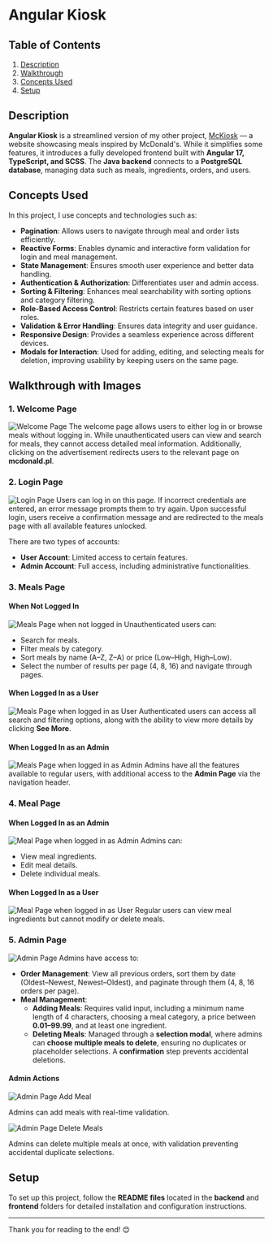 # Angular Kiosk

## Table of Contents
1. [Description](#description)
2. [Walkthrough](#walkthrough)
3. [Concepts Used](#concepts-used)
4. [Setup](#setup)

## Description
**Angular Kiosk** is a streamlined version of my other project, [McKiosk](https://github.com/mhermannn/McKiosk) — a website showcasing meals inspired by McDonald's. While it simplifies some features, it introduces a fully developed frontend built with **Angular 17, TypeScript, and SCSS**. The **Java backend** connects to a **PostgreSQL database**, managing data such as meals, ingredients, orders, and users.

## Concepts Used
In this project, I use concepts and technologies such as:
- **Pagination**: Allows users to navigate through meal and order lists efficiently.
- **Reactive Forms**: Enables dynamic and interactive form validation for login and meal management.
- **State Management**: Ensures smooth user experience and better data handling.
- **Authentication & Authorization**: Differentiates user and admin access.
- **Sorting & Filtering**: Enhances meal searchability with sorting options and category filtering.
- **Role-Based Access Control**: Restricts certain features based on user roles.
- **Validation & Error Handling**: Ensures data integrity and user guidance.
- **Responsive Design**: Provides a seamless experience across different devices.
- **Modals for Interaction**:  Used for adding, editing, and selecting meals for deletion, improving usability by keeping users on the same page.

## Walkthrough with Images

### 1. Welcome Page
![Welcome Page](README_images/welcome.png)
The welcome page allows users to either log in or browse meals without logging in. While unauthenticated users can view and search for meals, they cannot access detailed meal information. Additionally, clicking on the advertisement redirects users to the relevant page on **mcdonald.pl**.

### 2. Login Page
![Login Page](README_images/login.png)
Users can log in on this page. If incorrect credentials are entered, an error message prompts them to try again. Upon successful login, users receive a confirmation message and are redirected to the meals page with all available features unlocked.

There are two types of accounts:
- **User Account**: Limited access to certain features.
- **Admin Account**: Full access, including administrative functionalities.

### 3. Meals Page
#### When Not Logged In
![Meals Page when not logged in](README_images/meals_not_logged.png)
Unauthenticated users can:
- Search for meals.
- Filter meals by category.
- Sort meals by name (A–Z, Z–A) or price (Low–High, High–Low).
- Select the number of results per page (4, 8, 16) and navigate through pages.

#### When Logged In as a User
![Meals Page when logged in as User](README_images/meals_user.png)
Authenticated users can access all search and filtering options, along with the ability to view more details by clicking **See More**.

#### When Logged In as an Admin
![Meals Page when logged in as Admin](README_images/meals_logged.png)
Admins have all the features available to regular users, with additional access to the **Admin Page** via the navigation header.

### 4. Meal Page
#### When Logged In as an Admin
![Meal Page when logged in as Admin](README_images/meal.png)
Admins can:
- View meal ingredients.
- Edit meal details.
- Delete individual meals.

#### When Logged In as a User
![Meal Page when logged in as User](README_images/meal_user.png)
Regular users can view meal ingredients but cannot modify or delete meals.

### 5. Admin Page
![Admin Page](README_images/admin.png)
Admins have access to:
- **Order Management**: View all previous orders, sort them by date (Oldest–Newest, Newest–Oldest), and paginate through them (4, 8, 16 orders per page).
- **Meal Management**:
  - **Adding Meals**: Requires valid input, including a minimum name length of 4 characters, choosing a meal category, a price between **0.01–99.99**, and at least one ingredient.
  - **Deleting Meals**: Managed through a **selection modal**, where admins can **choose multiple meals to delete**, ensuring no duplicates or placeholder selections. A **confirmation** step prevents accidental deletions.


#### Admin Actions
![Admin Page Add Meal](README_images/admin_add.png)

Admins can add meals with real-time validation.

![Admin Page Delete Meals](README_images/delete_admin.png)

Admins can delete multiple meals at once, with validation preventing accidental duplicate selections.

## Setup
To set up this project, follow the **README files** located in the **backend** and **frontend** folders for detailed installation and configuration instructions.

---

Thank you for reading to the end! 😊

